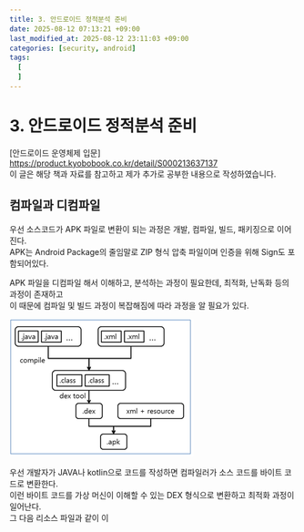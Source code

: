 ```yaml
---
title: 3. 안드로이드 정적분석 준비
date: 2025-08-12 07:13:21 +09:00
last_modified_at: 2025-08-12 23:11:03 +09:00
categories: [security, android]
tags:
  [
  ]
---
```


# **3. 안드로이드 정적분석 준비**

[안드로이드 운영체제 입문] https://product.kyobobook.co.kr/detail/S000213637137<br>
이 글은 해당 책과 자료를 참고하고 제가 추가로 공부한 내용으로 작성하였습니다.

## 컴파일과 디컴파일
우선 소스코드가 APK 파일로 변환이 되는 과정은 개발, 컴파일, 빌드, 패키징으로 이어진다.<br>
APK는 Android Package의 줄임말로 ZIP 형식 압축 파일이며 인증을 위해 Sign도 포함되어있다.<br>

APK 파일을 디컴파일 해서 이해하고, 분석하는 과정이 필요한데, 최적화, 난독화 등의 과정이 존재하고<br>
이 때문에 컴파일 및 빌드 과정이 복잡해짐에 따라 과정을 알 필요가 있다.

![image](/assets/img/security/android/decompile.PNG)<br>

우선 개발자가 JAVA나 kotlin으로 코드를 작성하면 컴파일러가 소스 코드를 바이트 코드로 변환한다.<br>
이런 바이트 코드를 가상 머신이 이해할 수 있는 DEX 형식으로 변환하고 최적화 과정이 일어난다.<br>
그 다음 리소스 파일과 같이 이

